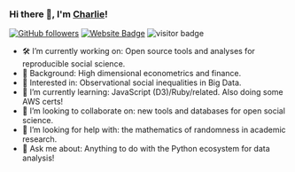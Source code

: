### Hi there 👋, I'm [Charlie](https://crahal.github.io/)!

[![GitHub followers](https://img.shields.io/github/followers/crahal?style=social)](https://www.github.com/crahal)
[![Website Badge](https://img.shields.io/badge/-crahal.github.io-darkgreen?style=flat-square&logo=Safari&logoColor=white&link=http://sriharikapu.com)](http://crahal.github.io/)
<img src="https://visitor-badge.laobi.icu/badge?page_id=crahal" alt="visitor badge"/></p>


- 🛠️ I’m currently working on: Open source tools and analyses for reproducible social science.
- 📝 Background: High dimensional econometrics and finance.
- 👀 Interested in: Observational social inequalities in Big Data.
- 🌱 I’m currently learning: JavaScript (D3)/Ruby/related. Also doing some AWS certs!
- 👯 I’m looking to collaborate on: new tools and databases for open social science.
- 🤔 I’m looking for help with: the mathematics of randomness in academic research.
- 💬 Ask me about: Anything to do with the Python ecosystem for data analysis!
